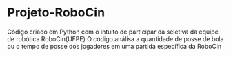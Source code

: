 # Projeto-RoboCin
Código criado em Python com o intuito de participar da seletiva da equipe de robótica RoboCin(UFPE)
O código análisa a quantidade de posse de bola ou o tempo de posse dos jogadores em
uma partida específica da RoboCin
